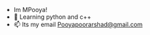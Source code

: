 - Im MPooya!
- 👀 Learning python and c++
- 📫 Its my email Pooyapoorarshad@gmail.com

<!---
MPooya/MPooya is a ✨ special ✨ repository because its `README.md` (this file) appears on your GitHub profile.
You can click the Preview link to take a look at your changes.
--->
